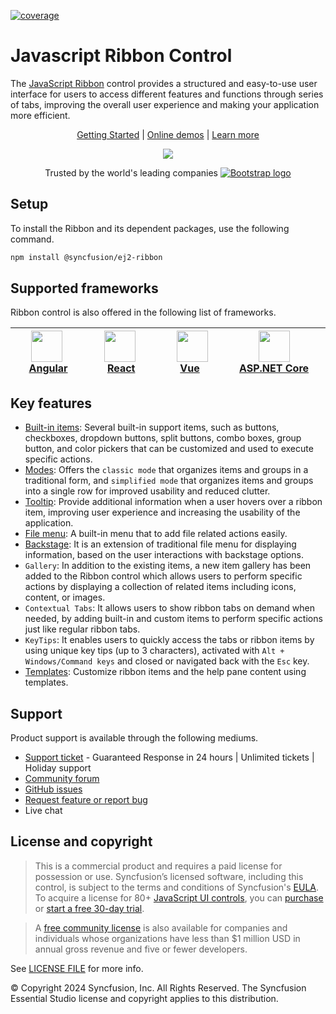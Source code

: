 [![coverage](http://ej2.syncfusion.com/badges/ej2-ribbon/coverage.svg)](http://ej2.syncfusion.com/badges/ej2-ribbon)

# Javascript Ribbon Control

The [JavaScript Ribbon](https://www.syncfusion.com/javascript-ui-controls/js-ribbon?utm_source=npm&utm_medium=listing&utm_campaign=javascript-ribbon-npm) control provides a structured and easy-to-use user interface for users to access different features and functions through series of tabs, improving the overall user experience and making your application more efficient.

<p align="center">
  <a href="https://ej2.syncfusion.com/documentation/ribbon/getting-started">Getting Started</a> | 
  <a href="https://ej2.syncfusion.com/demos/?utm_source=npm&utm_medium=listing&utm_campaign=javascript-ribbon-npm#/material/ribbon/default.html">Online demos</a> | 
  <a href="https://www.syncfusion.com/javascript-ui-controls/js-ribbon?utm_source=npm&utm_medium=listing&utm_campaign=javascript-ribbon-npm">Learn more</a>
</p>

<p align="center">
    <img src="https://raw.githubusercontent.com/SyncfusionExamples/nuget-img/master/javascript/javascript-ribbon.gif">
</p>

<p align="center">
Trusted by the world's leading companies
  <a href="https://www.syncfusion.com">
    <img src="https://raw.githubusercontent.com/SyncfusionExamples/nuget-img/master/syncfusion/syncfusion-trusted-companies.webp" alt="Bootstrap logo">
  </a>
</p>
  
## Setup

To install the Ribbon and its dependent packages, use the following command.

```sh
npm install @syncfusion/ej2-ribbon
```

## Supported frameworks

Ribbon control is also offered in the following list of frameworks.

| [<img src="https://ej2.syncfusion.com/github/images/angular.svg" height="50" />](https://www.syncfusion.com/angular-ui-components?utm_medium=listing&utm_source=github)<br/>&nbsp;&nbsp;&nbsp;&nbsp;&nbsp;[Angular](https://www.syncfusion.com/angular-ui-components?utm_medium=listing&utm_source=github)&nbsp;&nbsp;&nbsp;&nbsp; | [<img src="https://ej2.syncfusion.com/github/images/react.svg"  height="50" />](https://www.syncfusion.com/react-ui-components?utm_medium=listing&utm_source=github)<br/>&nbsp;&nbsp;&nbsp;&nbsp;&nbsp;&nbsp;&nbsp;[React](https://www.syncfusion.com/react-ui-components?utm_medium=listing&utm_source=github)&nbsp;&nbsp;&nbsp;&nbsp;&nbsp;&nbsp; | [<img src="https://ej2.syncfusion.com/github/images/vue.svg" height="50" />](https://www.syncfusion.com/vue-ui-components?utm_medium=listing&utm_source=github)<br/>&nbsp;&nbsp;&nbsp;&nbsp;&nbsp;&nbsp;&nbsp;[Vue](https://www.syncfusion.com/vue-ui-components?utm_medium=listing&utm_source=github)&nbsp;&nbsp;&nbsp;&nbsp;&nbsp;&nbsp;&nbsp;&nbsp;&nbsp; | [<img src="https://ej2.syncfusion.com/github/images/netcore.svg" height="50" />](https://www.syncfusion.com/aspnet-core-ui-controls?utm_medium=listing&utm_source=github)<br/>&nbsp;&nbsp;[ASP.NET&nbsp;Core](https://www.syncfusion.com/aspnet-core-ui-controls?utm_medium=listing&utm_source=github)&nbsp;&nbsp; | [<img src="https://ej2.syncfusion.com/github/images/netmvc.svg" height="50" />](https://www.syncfusion.com/aspnet-mvc-ui-controls?utm_medium=listing&utm_source=github)<br/>&nbsp;&nbsp;[ASP.NET&nbsp;MVC](https://www.syncfusion.com/aspnet-mvc-ui-controls?utm_medium=listing&utm_source=github)&nbsp;&nbsp; | 
| :-----: | :-----: | :-----: | :-----: | :-----: |

## Key features

* [Built-in items](https://ej2.syncfusion.com/documentation/ribbon/items): Several built-in support items, such as buttons, checkboxes, dropdown buttons, split buttons, combo boxes, group button, and color pickers that can be customized and used to execute specific actions.
* [Modes](https://ej2.syncfusion.com/documentation/ribbon/layouts): Offers the `classic mode` that organizes items and groups in a traditional form, and `simplified mode` that organizes items and groups into a single row for improved usability and reduced clutter.
* [Tooltip](https://ej2.syncfusion.com/documentation/ribbon/tooltip): Provide additional information when a user hovers over a ribbon item, improving user experience and increasing the usability of the application.
* [File menu](https://ej2.syncfusion.com/documentation/ribbon/file-menu): A built-in menu that to add file related actions easily.
* [Backstage](https://ej2.syncfusion.com/documentation/ribbon/backstage): It is an extension of traditional file menu for displaying information, based on the user interactions with backstage options.
* `Gallery`: In addition to the existing items, a new item gallery has been added to the Ribbon control which allows users to perform specific actions by displaying a collection of related items including icons, content, or images.
* `Contextual Tabs`: It allows users to show ribbon tabs on demand when needed, by adding built-in and custom items to perform specific actions just like regular ribbon tabs.
* `KeyTips`: It enables users to quickly access the tabs or ribbon items by using unique key tips (up to 3 characters), activated with `Alt + Windows/Command keys` and closed or navigated back with the `Esc` key.
* [Templates](https://ej2.syncfusion.com/documentation/ribbon/help-pane-template): Customize ribbon items and the help pane content using templates.

## Support

Product support is available through the following mediums.

* [Support ticket](https://support.syncfusion.com/support/tickets/create) - Guaranteed Response in 24 hours | Unlimited tickets | Holiday support
* [Community forum](https://www.syncfusion.com/forums/essential-js2?utm_source=npm&utm_medium=listing&utm_campaign=javascript-ribbon-npm)
* [GitHub issues](https://github.com/syncfusion/ej2-javascript-ui-controls/issues/new)
* [Request feature or report bug](https://www.syncfusion.com/feedback/javascript?utm_source=npm&utm_medium=listing&utm_campaign=javascript-ribbon-npm)
* Live chat

## License and copyright

> This is a commercial product and requires a paid license for possession or use. Syncfusion’s licensed software, including this control, is subject to the terms and conditions of Syncfusion's [EULA](https://www.syncfusion.com/eula/es/). To acquire a license for 80+ [JavaScript UI controls](https://www.syncfusion.com/javascript-ui-controls), you can [purchase](https://www.syncfusion.com/sales/products) or [start a free 30-day trial](https://www.syncfusion.com/account/manage-trials/start-trials).

> A [free community license](https://www.syncfusion.com/products/communitylicense) is also available for companies and individuals whose organizations have less than $1 million USD in annual gross revenue and five or fewer developers.

See [LICENSE FILE](https://github.com/syncfusion/ej2-javascript-ui-controls/blob/master/license?utm_source=npm&utm_medium=listing&utm_campaign=javascript-ribbon-npm) for more info.

&copy; Copyright 2024 Syncfusion, Inc. All Rights Reserved. The Syncfusion Essential Studio license and copyright applies to this distribution.
